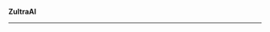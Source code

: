 ****ZultraAI****
_________________________________________________________________________________________________________________________________________________________________________________________________________________________
